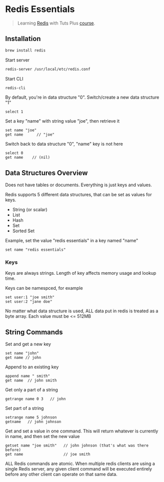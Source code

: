 Redis Essentials
==========

> Learning [Redis](http://redis.io/) with Tuts Plus [course](https://code.tutsplus.com/courses/redis-essential).

## Installation

  ```bash
  brew install redis
  ```

Start server

  ```bash
  redis-server /usr/local/etc/redis.conf
  ```

Start CLI

  ```bash
  redis-cli
  ```

By default, you're in data structure "0". Switch/create a new data structure "1"

  ```
  select 1
  ```

Set a key "name" with string value "joe", then retrieve it

  ```
  set name "joe"
  get name      // "joe"
  ```

Switch back to data structure "0", "name" key is not here

  ```
  select 0
  get name    // (nil)
  ```

## Data Structures Overview

Does not have tables or documents. Everything is just keys and values.

Redis supports 5 different data structures, that can be set as values for keys.

* String (or scalar)
* List
* Hash
* Set
* Sorted Set

Example, set the value "redis essentials" in a key named "name"

  ```
  set name "redis essentials"
  ```

### Keys

Keys are always strings. Length of key affects memory usage and lookup time.

Keys can be namespced, for example

  ```
  set user:1 "joe smith"
  set user:2 "jane doe"
  ```

No matter what data structure is used, ALL data put in redis is treated as a byte array.
Each value must be <= 512MB

## String Commands

Set and get a new key

  ```
  set name "john"
  get name // john
  ```

Append to an existing key

  ```
  append name " smith"
  get name  // john smith
  ```

Get only a part of a string

  ```
  getrange name 0 3   // john
  ```

Set part of a string

  ```
  setrange name 5 johnson
  getname   // john johnson
  ```

Get and set a value in one command. This will return whatever is currently in name, and then set the new value

  ```
  getset name "joe smith"   // john johnson (that's what was there before)
  get name                  // joe smith
  ```

ALL Redis commands are atomic. When multiple redis clients are using a single Redis server,
any given client command will be executed entirely before any other client can operate on that same data.

